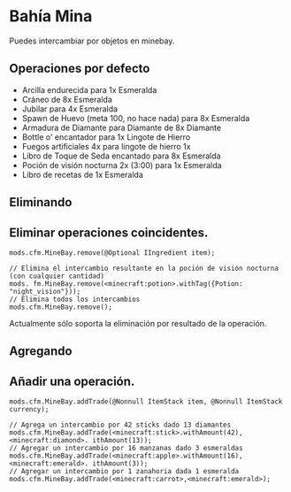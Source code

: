 # Bahía Mina

Puedes intercambiar por objetos en minebay.

## Operaciones por defecto

- Arcilla endurecida para 1x Esmeralda
- Cráneo de 8x Esmeralda
- Jubilar para 4x Esmeralda
- Spawn de Huevo (meta 100, no hace nada) para 8x Esmeralda
- Armadura de Diamante para Diamante de 8x Diamante
- Bottle o' encantador para 1x Lingote de Hierro
- Fuegos artificiales 4x para lingote de hierro 1x
- Libro de Toque de Seda encantado para 8x Esmeralda
- Poción de visión nocturna 2x (3:00) para 1x Esmeralda
- Libro de recetas de 1x Esmeralda

## Eliminando

## Eliminar operaciones coincidentes.

```zenscript
mods.cfm.MineBay.remove(@Optional IIngredient item);

// Elimina el intercambio resultante en la poción de visión nocturna (con cualquier cantidad)
mods. fm.MineBay.remove(<minecraft:potion>.withTag({Potion: "night_vision"}));
// Elimina todos los intercambios
mods.cfm.MineBay.remove();
```

Actualmente sólo soporta la eliminación por resultado de la operación.

## Agregando

## Añadir una operación.

```zenscript
mods.cfm.MineBay.addTrade(@Nonnull ItemStack item, @Nonnull ItemStack currency);

// Agrega un intercambio por 42 sticks dado 13 diamantes
mods.cfm.MineBay.addTrade(<minecraft:stick>.withAmount(42),<minecraft:diamond>. ithAmount(13));
// Agregar un intercambio por 16 manzanas dado 3 esmeraldas
mods.cfm.MineBay.addTrade(<minecraft:apple>.withAmount(16),<minecraft:emerald>. ithAmount(3));
// Agregar un intercambio por 1 zanahoria dada 1 esmeralda
mods.cfm.MineBay.addTrade(<minecraft:carrot>,<minecraft:emerald>);
```